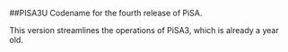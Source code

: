 ##PISA3U
Codename for the fourth release of PiSA.

This version streamlines the operations of PiSA3, which is already a year old.